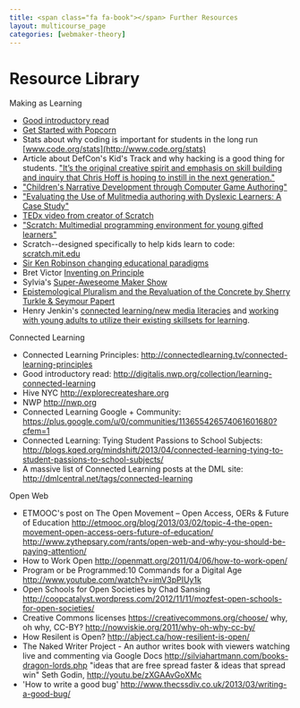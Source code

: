 ```yaml
---
title: <span class="fa fa-book"></span> Further Resources
layout: multicourse_page
categories: [webmaker-theory]
---
```


# Resource Library

Making as Learning

* [Good introductory read](http://empathetics.org/2013/02/12/is-making-learning-considerations-as-education-embraces-the-maker-movement/?)
* [Get Started with Popcorn](https://webmaker.org/en-US/projects/get-started-popcorn-maker/)
* Stats about why coding is important for students in the long run [www.code.org/stats](http://www.code.org/stats)
* Article about DefCon's Kid's Track and why hacking is a good thing for students. ["It’s the original creative spirit and emphasis on skill  building and  inquiry that Chris Hoff is hoping to instill in the next  generation."](http://www.schoollibraryjournal.com/slj/printissue/currentissue/892013-427/license_to_hack_kids_are.html.csp)
* ["Children's Narrative Development through Computer Game Authoring"](https://docs.google.com/file/d/0BythwBbRxgf1NzBUVFdNN1JhT0E/edit?usp=sharing)
* ["Evaluating the Use of Mulitmedia authoring with Dyslexic Learners: A Case Study"](https://docs.google.com/file/d/0BythwBbRxgf1bEdSVGRlVWhlUE0/edit?usp=sharing)
* [TEDx video from creator of Scratch](http://boingboing.net/2013/01/21/206830.html)
* ["Scratch: Multimedial programming environment for young gifted learners"](https://docs.google.com/file/d/0BythwBbRxgf1d3B2NnZPNGZteTg/edit?usp=sharing)
* Scratch--designed specifically to help kids learn to code: [scratch.mit.edu](http://scratch.mit.edu/)
* [Sir Ken Robinson changing educational paradigms](http://www.youtube.com/watch?v=8Qx2iHknT1E)
* Bret Victor [Inventing on Principle](http://worrydream.com/InventingOnPrinciple/)
* Sylvia's [Super-Aweseome Maker Show](http://sylviashow.com/)
* [Epistemological Pluralism and the Revaluation of the Concrete by Sherry Turkle & Seymour Papert](http://www.papert.org/articles/EpistemologicalPluralism.html)
* Henry Jenkin's [connected learning/new media literacies](http://henryjenkins.org/2012/03/connected_learning_a_new_parad.html) and [working with young adults to utilize their existing skillsets for learning](http://digitallearning.macfound.org/atf/cf/%7B7E45C7E0-A3E0-4B89-AC9C-E807E1B0AE4E%7D/JENKINS_WHITE_PAPER.PDF).

Connected Learning

* Connected Learning Principles: http://connectedlearning.tv/connected-learning-principles
* Good introductory read: http://digitalis.nwp.org/collection/learning-connected-learning
* Hive NYC http://explorecreateshare.org
* NWP http://nwp.org
* Connected Learning Google + Community: https://plus.google.com/u/0/communities/113655426574061601680?cfem=1
* Connected Learning: Tying Student Passions to School Subjects: http://blogs.kqed.org/mindshift/2013/04/connected-learning-tying-to-student-passions-to-school-subjects/
* A massive list of Connected Learning posts at the DML site: http://dmlcentral.net/tags/connected-learning

Open Web

* ETMOOC's post on The Open Movement – Open Access, OERs & Future of Education http://etmooc.org/blog/2013/03/02/topic-4-the-open-movement-open-access-oers-future-of-education/
http://www.zythepsary.com/rants/open-web-and-why-you-should-be-paying-attention/
* How to Work Open http://openmatt.org/2011/04/06/how-to-work-open/
* Program or be Programmed:10 Commands for a Digital Age http://www.youtube.com/watch?v=imV3pPIUy1k
* Open Schools for Open Societies by Chad Sansing http://coopcatalyst.wordpress.com/2012/11/11/mozfest-open-schools-for-open-societies/
* Creative Commons licenses https://creativecommons.org/choose/
why, oh why, CC-BY? http://nowviskie.org/2011/why-oh-why-cc-by/
* How Resilent is Open? http://abject.ca/how-resilient-is-open/
* The Naked Writer Project - An author writes book with viewers watching live and commenting via Google Docs
http://silviahartmann.com/books-dragon-lords.php
"ideas that are free spread faster & ideas that spread win" Seth Godin, http://youtu.be/zXGAAvGoXMc
* 'How to write a good bug'  http://www.thecssdiv.co.uk/2013/03/writing-a-good-bug/
